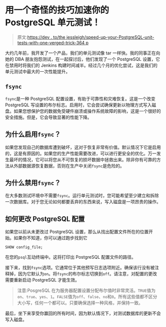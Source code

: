 # 用一个奇怪的技巧加速你的 PostgreSQL 单元测试！

> 原文:[https://dev . to/the jessleigh/speed-up-your-PostgreSQL-unit-tests-with-one-verged-trick-364 p](https://dev.to/thejessleigh/speed-up-your-postgresql-unit-tests-with-one-weird-trick-364p)

大约几年前，我开发了一个产品，我们的单元测试像 tar 一样快。我的同事正在向她的 DBA 朋友抱怨测试，在一起探讨后，他们发现了一个 PostgreSQL 设置，它在禁用时将我们的 Jenkins 构建时间减半。经过几个月的优化尝试，这是我们的单元测试中最大的一次性能提升。

## [](#-raw-fsync-endraw-)`fsync`

`fsync`是一种 PostgreSQL 配置设置，有助于可靠性和灾难恢复。这是一个改变 PostgreSQL 写设置的布尔标志。启用时，它会尝试确保更新以物理方式写入磁盘。如果您想保护您的数据免受硬件崩溃或操作系统故障的影响，这是一个很好的安全措施。但是，它会导致显著的性能下降。

## [](#why-enable-raw-fsync-endraw-)为什么启用`fsync`？

如果您发现自己的数据库遭到破坏，这对于恢复非常有价值。默认情况下它是启用的，这是有原因的。如果您的生产性能需要改进，可以进行更安全的优化。万一发生最坏的情况，它可以将您从不可恢复的损坏数据中拯救出来。除非你有可靠的方法从外部数据源恢复数据，否则在生产中关闭`fsync`是危险的。

## [](#why-disable-raw-fsync-endraw-)为什么禁用`fsync`？

在大多数测试环境中不需要`fsync`。运行单元测试时，您可能希望至少建立和拆除一次数据库。对于您无论如何都要丢弃的东西来说，写入磁盘是一项昂贵的操作。

## [](#how-to-change-your-postgresql-config)如何更改 PostgreSQL 配置

如果您以前从未更改过 PostgreSQL 设置，那么从找出配置文件所在的位置开始。如果你不知道，你可以通过跑步找到它

`SHOW config_file;`

在您的`psql`互动终端中。这将打印出 PostgreSQL 配置文件的路径。

接下来，找到`fsync`选项。它通常位于其他预写日志选项附近。确保该行没有被注释掉，因为它默认为`on`。将`fsync`的布尔标志切换到`off`。请注意，对配置的更改需要重新启动 PostgreSQL 才能生效。

> 注意:PosgreSQL 在为服务器配置设置分配布尔值时非常灵活。`TRUE`值为`on`、`true`、`yes`、`1`。`FALSE`值为`off`、`false`、`no`和`0`。所有这些值都不区分大小写，任何一个都可以。只要确保选择一种风格，并保持一致。

最后，坐下来享受你赢回的所有时间，因为默认情况下，对测试数据库的更新不会写入磁盘。